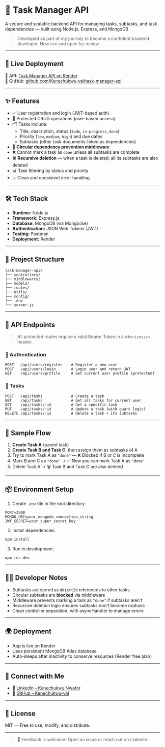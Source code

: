 # 🧠 Task Manager API

A secure and scalable backend API for managing tasks, subtasks, and task dependencies — built using Node.js, Express, and MongoDB.

> Developed as part of my journey to become a confident backend developer. Now live and open for review.

---

## 🚀 Live Deployment

🔗 API: [Task Manager API on Render](https://task-manager-api-s30d.onrender.com)  
📂 GitHub: [github.com/Kenechukwu-val/task-manager-api](https://github.com/Kenechukwu-val/task-manager-api)

---

## ✨ Features

- ✅ User registration and login (JWT-based auth)
- 🔐 Protected CRUD operations (user-based access)
- 🗂️ Tasks include:
  - Title, description, status (`todo`, `in-progress`, `done`)
  - Priority (`low`, `medium`, `high`) and due dates
  - Subtasks (other task documents linked as dependencies)
- 🔄 **Circular dependency prevention middleware**
- ❌ Cannot mark a task as `done` unless all subtasks are complete
- 🗑️ **Recursive deletion** — when a task is deleted, all its subtasks are also deleted
- 📊 Task filtering by status and priority
- 💥 Clean and consistent error handling

---

## 🛠️ Tech Stack

- **Runtime:** Node.js
- **Framework:** Express.js
- **Database:** MongoDB (via Mongoose)
- **Authentication:** JSON Web Tokens (JWT)
- **Testing:** Postman
- **Deployment:** Render

---

## 📁 Project Structure

```
task-manager-api/
├── controllers/
├── middlewares/
├── models/
├── routes/
├── utils/
├── config/
├── .env
└── server.js
```

---

## 📮 API Endpoints

> All protected routes require a valid Bearer Token in `Authorization` header.

### 🔐 Authentication

```http
POST   /api/users/register    # Register a new user
POST   /api/users/login       # Login user and return JWT
GET    /api/users/profile     # Get current user profile (protected)
```

### 📌 Tasks

```http
POST   /api/tasks             # Create a task
GET    /api/tasks             # Get all tasks for current user
GET    /api/tasks/:id         # Get a specific task
PUT    /api/tasks/:id         # Update a task (with guard logic)
DELETE /api/tasks/:id         # Delete a task + its subtasks
```

---

## 🧪 Sample Flow

1. **Create Task A** (parent task)
2. **Create Task B and Task C**, then assign them as subtasks of A
3. Try to mark Task A as `"done"` — ❌ Blocked if B or C is incomplete
4. Mark B and C as `"done"` → ✅ Now you can mark Task A as `"done"`
5. Delete Task A → 🗑️ Task B and Task C are also deleted

---

## 📦 Environment Setup

1. Create `.env` file in the root directory:

```env
PORT=3500
MONGO_URI=your_mongodb_connection_string
JWT_SECRET=your_super_secret_key
```

2. Install dependencies:

```bash
npm install
```

3. Run in development:

```bash
npm run dev
```

---

## 🧑‍💻 Developer Notes

- Subtasks are stored as `ObjectId` references to other tasks
- Circular subtasks are **blocked** via middleware
- Middleware prevents marking a task as `"done"` if subtasks aren't
- Recursive deletion logic ensures subtasks don't become orphans
- Clean controller separation, with asyncHandler to manage errors

---

## 🌍 Deployment

- App is live on Render
- Uses persistent MongoDB Atlas database
- Auto-sleeps after inactivity to conserve resources (Render free plan)

---

## 📢 Connect with Me

- 🔗 [LinkedIn – Kenechukwu Nwafor](https://www.linkedin.com/in/kenechukwu-nwafor-361533163)
- 🐙 [GitHub – Kenechukwu-val](https://github.com/Kenechukwu-val)

---

## 📌 License

MIT — Free to use, modify, and distribute.

---

> 💬 Feedback is welcome! Open an issue or reach out on LinkedIn.
